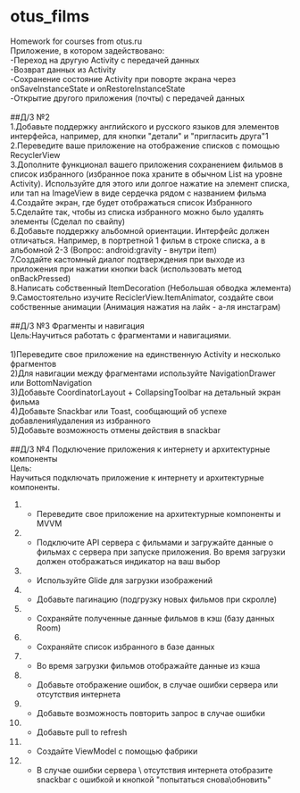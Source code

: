 # otus_films
Homework for courses from otus.ru <br>
Приложение, в котором задействовано: <br>
-Переход на другую Activity с передачей данных <br>
-Возврат данных из Activity <br>
-Сохранение состояние Activity при поворте экрана через onSaveInstanceState и onRestoreInstanceState <br>
-Открытие другого приложения (почты) с передачей данных  <br>
<br>
##Д/З №2 <br>
1.Добавьте поддержку английского и русского языков для элементов интерфейса, например, для кнопки "детали" и "пригласить друга"1 <br>
2.Переведите ваше приложение на отображение списков с помощью RecyclerView <br>
3.Дополните функционал вашего приложения сохранением фильмов в список избранного (избранное пока храните в обычном List на уровне Activity).  Используйте для этого или долгое нажатие на элемент списка, или тап на ImageView в виде сердечка рядом с названием фильма <br>
4.Создайте экран, где будет отображаться список Избранного <br>
5.Сделайте так, чтобы из списка избранного можно было удалять элементы (Сделал по свайпу) <br>
6.Добавьте поддержку альбомной ориентации. Интерфейс должен отличаться. Например, в портретной 1 фильм в строке списка, а в альбомной 2-3 (Вопрос: android:gravity - внутри item) <br>
7.Создайте кастомный диалог подтверждения при выходе из приложения при нажатии кнопки back (использовать метод onBackPressed) <br>
8.Написать собственный ItemDecoration (Небольшая обводка жлемента) <br>
9.Самостоятельно изучите ReciclerView.ItemAnimator, создайте свои собственные анимации (Анимация нажатия на лайк - а-ля инстаграм) <br>
<br>
##Д/3 №3 Фрагменты и навигация <br>
Цель:Научиться работать с фрагментами и навигациями. <br>
<br>
1)Переведите свое приложение на единственную Activity и несколько фрагментов <br>
2)Для навигации между фрагментами используйте NavigationDrawer или BottomNavigation <br>
3)Добавьте CoordinatorLayout + CollapsingToolbar на детальный экран фильма <br>
4)Добавьте Snackbar или Toast, сообщающий об успехе добавления\удаления из избранного <br>
5)Добавьте возможность отмены действия в snackbar <br>
<br>
##Д/З №4 Подключение приложения к интернету и архитектурные компоненты <br>
Цель: <br>
Научиться подключать приложение к интернету и архитектурные компоненты.<br>
1) + Переведите свое приложение на архитектурные компоненты и MVVM <br>
2) + Подключите API сервера с фильмами и загружайте данные о фильмах с сервера при запуске приложения. Во время загрузки должен отображаться индикатор на ваш выбор <br>
3) + Используйте Glide для загрузки изображений <br>
4) + Добавьте пагинацию (подгрузку новых фильмов  при скролле) <br>
5) + Сохраняйте полученные данные фильмов в кэш (базу данных Room) <br>
6) + Сохраняйте список избранного в базе данных <br>
7) + Во время загрузки фильмов отображайте данные из кэша <br>
8) + Добавьте отображение ошибок, в случае ошибки сервера или отсутствия интернета <br>
9) + Добавьте возможность повторить запрос в случае ошибки <br>
10) + Добавьте pull to refresh <br>
11) + Создайте ViewModel с помощью фабрики <br>
12) + В случае ошибки сервера \ отсутствия интернета отобразите snackbar с ошибкой и кнопкой "попытаться снова\обновить"